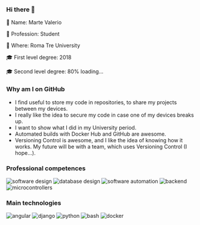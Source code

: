 ### Hi there 👋

👋 Name: Marte Valerio

:book: Profession: Student

:round_pushpin: Where: Roma Tre University

:mortar_board: First level degree: 2018

:mortar_board: Second level degree: 80% loading... 

### Why am I on GitHub

- I find useful to store my code in repositories, to share my projects between my devices.
- I really like the idea to secure my code in case one of my devices breaks up.
- I want to show what I did in my University period.
- Automated builds with Docker Hub and GitHub are awesome.
- Versioning Control is awesome, and I like the idea of knowing how it works. My future will be with a team, which uses Versioning Control (I hope...).

### Professional competences

![software design](https://img.shields.io/badge/-software%20design-9cf?style=for-the-badge)
![database design](https://img.shields.io/badge/-database%20design-9cf?style=for-the-badge)
![software automation](https://img.shields.io/badge/-software%20automation-9cf?style=for-the-badge)
![backend](https://img.shields.io/badge/-backend-9cf?style=for-the-badge)
![microcontrollers](https://img.shields.io/badge/-microcontrollers-9cf?style=for-the-badge)

### Main technologies

![angular](https://img.shields.io/badge/-angular-9cf?style=for-the-badge&logo=angular)
![django](https://img.shields.io/badge/-django-9cf?style=for-the-badge&logo=django)
![python](https://img.shields.io/badge/-python-9cf?style=for-the-badge&logo=python)
![bash](https://img.shields.io/badge/-bash-9cf?style=for-the-badge&logo=GNU%20bash)
![docker](https://img.shields.io/badge/-docker-9cf?style=for-the-badge&logo=docker)
